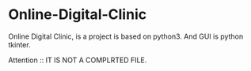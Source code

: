 # Online-Digital-Clinic
Online Digital Clinic, is a project is based on python3. And GUI is python tkinter.

Attention :: IT IS NOT A COMPLRTED FILE.
